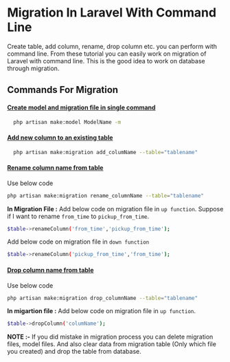 
# Migration In Laravel With Command Line

Create table, add column, rename, drop column etc. you can 
perform with command line. From these tutorial you can easily 
work on migration of Laravel with command line. This is the 
good idea to work on database through migration.



## Commands For Migration
#### [Create model and migration file in single command]()


```bash
  php artisan make:model ModelName -m
```

 #### [Add new column to an existing table]()

  
```bash
  php artisan make:migration add_columName --table="tablename"
```




#### [Rename column name from table]()

Use below code

```bash
php artisan make:migration rename_columnName --table="tablename"
```

**In Migration File :**  Add below code on migration file in 
`up function`. Suppose if I want to rename `from_time` to 
`pickup_from_time`.
  


```bash
$table->renameColumn('from_time','pickup_from_time');
```

Add below code on migration file in `down function`

```bash
$table->renameColumn('pickup_from_time','from_time');
```


#### [Drop column name from table]()

Use below code

```bash
php artisan make:migration drop_columnName --table="tablename"
```

**In migartion file :** Add below code on migration file in 
`up function`. 

```bash
$table->dropColumn('columName');
```



**NOTE :-** If you did mistake in migration process you can delete migration files, model files. And also clear data from migration table
	(Only which file you created) and drop the table from database.
